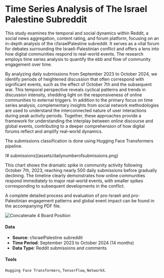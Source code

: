 # Time Series Analysis of The Israel Palestine Subreddit

This study examines the temporal and social dynamics within Reddit, a social news aggregation, content rating, and forum platform, focusing on an in-depth analysis of the r/IsraelPalestine subreddit. It serves as a vital forum for debates surrounding the Israeli-Palestinian conflict and offers a lens into how digital communities respond to real-world events. The research employs time series analysis to quantify the ebb and flow of community engagement over time. 


By analyzing daily submissions from September 2023 to October 2024, we identify periods of heightened discussion that often correspond with significant events, such as the effect of October 7th and the subsequent war. This temporal perspective reveals cyclical patterns and trends in discussion intensity, shedding light on the responsiveness of online communities to external triggers. In addition to the primary focus on time series analysis, complementary insights from social network methodologies are used to understand the interconnected nature of user interactions during peak activity periods. Together, these approaches provide a framework for understanding the interplay between online discourse and global events, contributing to a deeper comprehension of how digital forums reflect and amplify real-world dynamics.

The submissions classification is done using Hugging Face Transformers pipeline.

!# submissions](assets/dailynumberofsubmissions.png) 

This chart shows the dramatic spike in community activity following October 7th, 2023, reaching nearly 500 daily submissions before gradually declining. The timeline clearly demonstrates how online communities respond immediately to major real-world events, with smaller spikes corresponding to subsequent developments in the conflict.

A complete detailed process and evaluation of pro-Israeli and pro-Palestinian engagement patterns and global event impact can be found in the accompanying PDF file.


![Concatenate 4 Board Position](assets/concatenate4.png) 

#### Data
- **Source**: r/IsraelPalestine subreddit
- **Time Period**: September 2023 to October 2024 (14 months)
- **Data Type**: Reddit submissions and comments


#### Tools
`Hugging Face Transformers`, `TensorFlow`, `NetworkX`.

